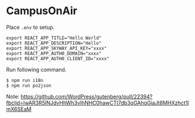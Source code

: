 # CampusOnAir

Place `.env` to setup.

```
export REACT_APP_TITLE="Hello World"
export REACT_APP_DESCRIPTION="Hello"
export REACT_APP_SKYWAY_API_KEY="xxxx"
export REACT_APP_AUTH0_DOMAIN="xxxx"
export REACT_APP_AUTH0_CLIENT_ID="xxxx"
```

Run following command.

```
$ npm run i18n
$ npm run po2json
```

Note:
https://github.com/WordPress/gutenberg/pull/22394?fbclid=IwAR3R5lNJdvHhWh3vIhNHC0hawCTI7db3qGAhqGiaJt8MHXzhct1lmX6SEaM

